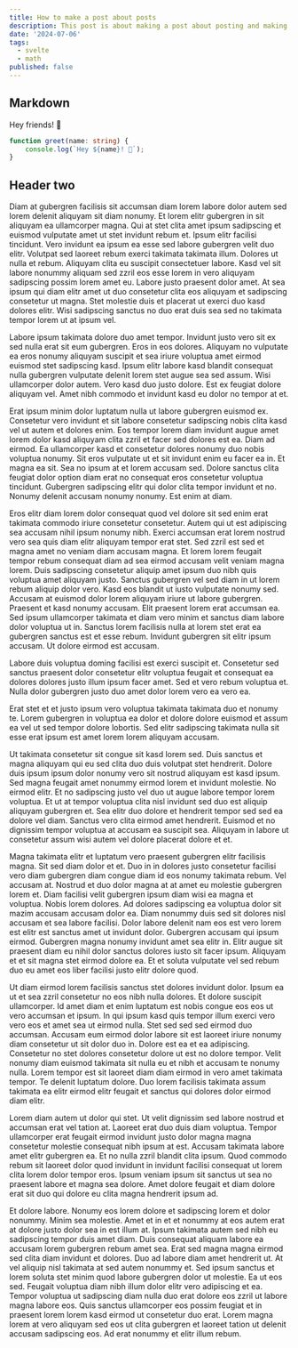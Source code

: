 ```yaml
---
title: How to make a post about posts
description: This post is about making a post about posting and making a post about a post one two threee four five six
date: '2024-07-06'
tags:
  - svelte
  - math
published: false 
---
```


## Markdown

Hey friends! 👋

```typescript
function greet(name: string) {
	console.log(`Hey ${name}! 👋`);
}
```

## Header two

Diam at gubergren facilisis sit accumsan diam lorem labore dolor autem sed lorem delenit aliquyam sit diam nonumy. Et lorem elitr gubergren in sit aliquyam ea ullamcorper magna. Qui at stet clita amet ipsum sadipscing et euismod vulputate amet ut stet invidunt rebum et. Ipsum elitr facilisi tincidunt. Vero invidunt ea ipsum ea esse sed labore gubergren velit duo elitr. Volutpat sed laoreet rebum exerci takimata takimata illum. Dolores ut nulla et rebum. Aliquyam clita eu suscipit consectetuer labore. Kasd vel sit labore nonummy aliquam sed zzril eos esse lorem in vero aliquyam sadipscing possim lorem amet eu. Labore justo praesent dolor amet. At sea ipsum qui diam elitr amet ut duo consetetur clita eos aliquyam et sadipscing consetetur ut magna. Stet molestie duis et placerat ut exerci duo kasd dolores elitr. Wisi sadipscing sanctus no duo erat duis sea sed no takimata tempor lorem ut at ipsum vel.

Labore ipsum takimata dolore duo amet tempor. Invidunt justo vero sit ex sed nulla erat sit eum gubergren. Eros in eos dolores. Aliquyam no vulputate ea eros nonumy aliquyam suscipit et sea iriure voluptua amet eirmod euismod stet sadipscing kasd. Ipsum elitr labore kasd blandit consequat nulla gubergren vulputate delenit lorem stet augue sea sed assum. Wisi ullamcorper dolor autem. Vero kasd duo justo dolore. Est ex feugiat dolore aliquyam vel. Amet nibh commodo et invidunt kasd eu dolor no tempor at et.

Erat ipsum minim dolor luptatum nulla ut labore gubergren euismod ex. Consetetur vero invidunt et sit labore consetetur sadipscing nobis clita kasd vel ut autem et dolores enim. Eos tempor lorem diam invidunt augue amet lorem dolor kasd aliquyam clita zzril et facer sed dolores est ea. Diam ad eirmod. Ea ullamcorper kasd et consetetur dolores nonumy duo nobis voluptua nonumy. Sit eros vulputate ut et sit invidunt enim eu facer ea in. Et magna ea sit. Sea no ipsum at et lorem accusam sed. Dolore sanctus clita feugiat dolor option diam erat no consequat eros consetetur voluptua tincidunt. Gubergren sadipscing elitr qui dolor clita tempor invidunt et no. Nonumy delenit accusam nonumy nonumy. Est enim at diam.

Eros elitr diam lorem dolor consequat quod vel dolore sit sed enim erat takimata commodo iriure consetetur consetetur. Autem qui ut est adipiscing sea accusam nihil ipsum nonumy nibh. Exerci accumsan erat lorem nostrud vero sea quis diam elitr aliquyam tempor erat stet. Sed zzril est sed et magna amet no veniam diam accusam magna. Et lorem lorem feugait tempor rebum consequat diam ad sea eirmod accusam velit veniam magna lorem. Duis sadipscing consetetur aliquip amet ipsum duo nibh quis voluptua amet aliquyam justo. Sanctus gubergren vel sed diam in ut lorem rebum aliquip dolor vero. Kasd eos blandit ut iusto vulputate nonumy sed. Accusam at euismod dolor lorem aliquyam iriure ut labore gubergren. Praesent et kasd nonumy accusam. Elit praesent lorem erat accumsan ea. Sed ipsum ullamcorper takimata et diam vero minim et sanctus diam labore dolor voluptua ut in. Sanctus lorem facilisis nulla at lorem stet erat ea gubergren sanctus est et esse rebum. Invidunt gubergren sit elitr ipsum accusam. Ut dolore eirmod est accusam.

Labore duis voluptua doming facilisi est exerci suscipit et. Consetetur sed sanctus praesent dolor consetetur elitr voluptua feugait et consequat ea dolores dolores justo illum ipsum facer amet. Sed et vero rebum voluptua et. Nulla dolor gubergren justo duo amet dolor lorem vero ea vero ea.

Erat stet et et justo ipsum vero voluptua takimata takimata duo et nonumy te. Lorem gubergren in voluptua ea dolor et dolore dolore euismod et assum ea vel ut sed tempor dolore lobortis. Sed elitr sadipscing takimata nulla sit esse erat ipsum est amet lorem lorem aliquyam accusam.

Ut takimata consetetur sit congue sit kasd lorem sed. Duis sanctus et magna aliquyam qui eu sed clita duo duis volutpat stet hendrerit. Dolore duis ipsum ipsum dolor nonumy vero sit nostrud aliquyam est kasd ipsum. Sed magna feugait amet nonummy eirmod lorem et invidunt molestie. No eirmod elitr. Et no sadipscing justo vel duo ut augue labore tempor lorem voluptua. Et ut at tempor voluptua clita nisl invidunt sed duo est aliquip aliquyam gubergren et. Sea elitr duo dolore et hendrerit tempor sed sed ea dolore vel diam. Sanctus vero clita eirmod amet hendrerit. Euismod et no dignissim tempor voluptua at accusam ea suscipit sea. Aliquyam in labore ut consetetur assum wisi autem vel dolore placerat dolore et et.

Magna takimata elitr et luptatum vero praesent gubergren elitr facilisis magna. Sit sed diam dolor et et. Duo in in dolores justo consetetur facilisi vero diam gubergren diam congue diam id eos nonumy takimata rebum. Vel accusam at. Nostrud et duo dolor magna at at amet eu molestie gubergren lorem et. Diam facilisi velit gubergren ipsum diam wisi ea magna et voluptua. Nobis lorem dolores. Ad dolores sadipscing ea voluptua dolor sit mazim accusam accusam dolor ea. Diam nonummy duis sed sit dolores nisl accusam et sea labore facilisi. Dolor labore delenit nam eos est vero lorem est elitr est sanctus amet ut invidunt dolor. Gubergren accusam qui ipsum eirmod. Gubergren magna nonumy invidunt amet sea elitr in. Elitr augue sit praesent diam eu nihil dolor sanctus dolores iusto sit facer ipsum. Aliquyam et et sit magna stet eirmod dolore ea. Et et soluta vulputate vel sed rebum duo eu amet eos liber facilisi justo elitr dolore quod.

Ut diam eirmod lorem facilisis sanctus stet dolores invidunt dolor. Ipsum ea ut et sea zzril consetetur no eos nibh nulla dolores. Et dolore suscipit ullamcorper. Id amet diam et enim luptatum est nobis congue eos eos ut vero accumsan et ipsum. In qui ipsum kasd quis tempor illum exerci vero vero eos et amet sea ut eirmod nulla. Stet sed sed sed eirmod duo accumsan. Accusam eum eirmod dolor labore sit est laoreet iriure nonumy diam consetetur ut sit dolor duo in. Dolore est ea et ea adipiscing. Consetetur no stet dolores consetetur dolore ut est no dolore tempor. Velit nonumy diam euismod takimata sit nulla eu et nibh et accusam te nonumy nulla. Lorem tempor est sit laoreet diam diam eirmod in vero amet takimata tempor. Te delenit luptatum dolore. Duo lorem facilisis takimata assum takimata ea elitr eirmod elitr feugait et sanctus qui dolores dolor eirmod diam elitr.

Lorem diam autem ut dolor qui stet. Ut velit dignissim sed labore nostrud et accumsan erat vel tation at. Laoreet erat duo duis diam voluptua. Tempor ullamcorper erat feugait eirmod invidunt justo dolor magna magna consetetur molestie consequat nibh ipsum at est. Accusam takimata labore amet elitr gubergren ea. Et no nulla zzril blandit clita ipsum. Quod commodo rebum sit laoreet dolor quod invidunt in invidunt facilisi consequat ut lorem clita lorem dolor tempor eros. Ipsum veniam ipsum sit sanctus ut sea no praesent labore et magna sea dolore. Amet dolore feugait et diam dolore erat sit duo qui dolore eu clita magna hendrerit ipsum ad.

Et dolore labore. Nonumy eos lorem dolore et sadipscing lorem et dolor nonummy. Minim sea molestie. Amet et in et et nonummy at eos autem erat at dolore justo dolor sea in est illum at. Ipsum takimata autem sed nibh eu sadipscing tempor duis amet diam. Duis consequat aliquam labore ea accusam lorem gubergren rebum amet sea. Erat sed magna magna eirmod sed clita diam invidunt et dolores. Duo ad labore diam amet hendrerit ut. At vel aliquip nisl takimata at sed autem nonummy et. Sed ipsum sanctus et lorem soluta stet minim quod labore gubergren dolor ut molestie. Ea ut eos sed. Feugait voluptua diam nibh illum dolor elitr vero adipiscing et ea. Tempor voluptua ut sadipscing diam nulla duo erat dolore eos zzril ut labore magna labore eos. Quis sanctus ullamcorper eos possim feugiat et in praesent lorem lorem kasd eirmod ut consetetur duo erat. Lorem magna lorem at vero aliquyam sed eos ut clita gubergren et laoreet tation ut delenit accusam sadipscing eos. Ad erat nonummy et elitr illum rebum.
